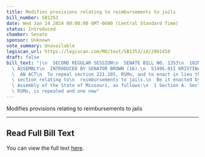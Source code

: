 ```yaml
---
title: Modifies provisions relating to reimbursements to jails
bill_number: SB1353
date: Wed Jan 24 2024 00:00:00 GMT-0600 (Central Standard Time)
status: Introduced
chamber: Senate
sponsor: Unknown
vote_summary: Unavailable
legiscan_url: https://legiscan.com/MO/text/SB1353/id/2901458
draft: false
bill_text: "|\n  SECOND REGULAR SESSION\n  SENATE BILL NO. 1353\n  102ND GENERA L\
  \ ASSEMBLY\n  INTRODUCED BY SENATOR BROWN (16).\n  5149S.01I KRISTINA MARTIN, Secretary\n\
  \  AN ACT\n  To repeal section 221.105, RSMo, and to enact in lieu thereof one new\
  \ section relating to\n  reimbursements to jails.\n  Be it enacted by the General\
  \ Assembly of the State of Missouri, as follows:\n  1 Section A. Section 221.105,\
  \ RSMo, is repealed and one new"
---
```

Modifies provisions relating to reimbursements to jails

---

## Read Full Bill Text

You can view the full text [here](https://legiscan.com/MO/text/SB1353/id/2901458).
